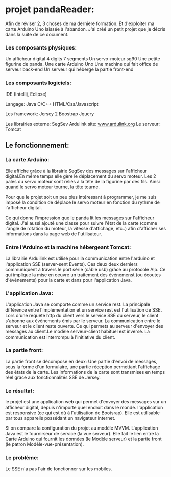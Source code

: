 # projet pandaReader:

Afin de réviser 2, 3 choses de ma dernière formation. Et d'exploiter ma carte Arduino Uno laissée à l'abandon.
J'ai créé un petit projet que je décris dans la suite de ce document. 

### Les composants physiques:
Un afficheur digital 4 digits 7 segments
Un servo-moteur sg90
Une petite figurine de panda.
Une carte Arduino Uno
Une machine qui fait office de serveur back-end
Un serveur qui héberge la partie front-end

### Les composants logiciels:
IDE (Intellij, Eclipse)

Langage:
      Java
      C/C++
      HTML/Css/Javascript

Les framework:
      Jersey 2
      Boostrap
      Jquery
      
Les librairies externe:
      SegSev
      Ardulink site: www.ardulink.org
Le serveur:
      Tomcat
      
## Le fonctionnement:

### La carte Arduino:
Elle affiche grâce à la librairie SegSev des messages sur l'afficheur digital.En même temps elle gère le déplacement du servo moteur.
Les 2 pales du servo moteur sont reliés à la tête de la figurine par des fils. Ainsi quand le servo moteur tourne, la tête tourne.

Pour que le projet soit un peu plus intéressant à programmer, je me suis imposé la condition de déplace le servo moteur en fonction du rythme de l'afficheur digital.

Ce qui donne l'impression que le panda lit les messages sur l'afficheur digital.
J'ai aussi ajouté une classe pour suivre l'état de la carte (comme l'angle de rotation du moteur, la vitesse d'affichage, etc..) afin d'afficher ses informations dans la page web de l'utilisateur.

### Entre l'Arduino et la machine hébergeant Tomcat:
La librairie Arduilink est utilisé pour la communication entre l'arduino et l'application SSE (server-sent Events).
Ces deux deux derniers communiquent à travers le port série (câble usb) grâce au protocole Alp. Ce qui implique la mise en oeuvre un traitement des événemenst (ou écoutes d'événements) pour la carte et dans pour l'application Java.

### L'application Java:
L'application Java se comporte comme un service rest. La principale différence entre l'implémentation et un service rest est l'utilisation de SSE. Lors d'une requête http du client vers le service SSE du serveur, le client s'abonne aux événements émis par le serveur. La communication entre le serveur et le client reste ouverte. Ce qui permets au serveur d'envoyer des messages au client.Le modèle serveur-client habituel est inversé. La communication est interrompu à l'initiative du client.

### La partie front:
La partie front se décompose en deux:
Une partie d'envoi de messages, sous la forme d'un formulaire, une partie réception permettant l'affichage  des états de la carte. Les informations de la carte sont transmises en temps réel grâce aux fonctionnalités SSE de Jersey.

### Le résultat:
le projet est une application web qui permet d'envoyer des messages sur un afficheur digital, depuis n'importe quel endroit dans le monde. l'application est responsive (ce qui est dù à l'utilisation de Bootsrap). Elle est utilisable par tous appareils possédant un navigateur internet.

Si on compare la configuration du projet au modèle MVVM. L'application Java est le fournirseur de service (la vue serveur). Elle fait le lien entre la Carte Arduino qui fournit les données (le Modèle serveur) et la partie front (le patron Modèle-vue-présentation).

### Le problème:
Le SSE n'a pas l'air de fonctionner sur les mobiles.




